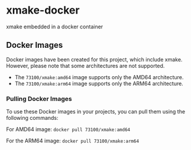# xmake-docker
xmake embedded in a docker container

## Docker Images
Docker images have been created for this project, which include xmake. However, please note that some architectures are not supported.

- The `73100/xmake:amd64` image supports only the AMD64 architecture.
- The `73100/xmake:arm64` image supports only the ARM64 architecture.

### Pulling Docker Images
To use these Docker images in your projects, you can pull them using the following commands:

For  AMD64 image:
```docker pull 73100/xmake:amd64```

For the ARM64 image:
```docker pull 73100/xmake:arm64```
